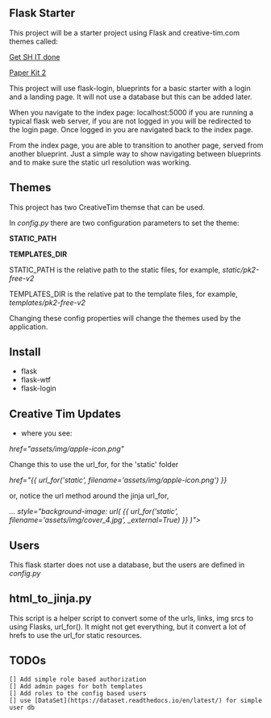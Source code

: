 ## Flask Starter

This project will be a starter project using Flask and creative-tim.com themes called:

[Get SH IT done](https://www.creative-tim.com/product/get-shit-done-kit)

[Paper Kit 2](https://www.creative-tim.com/product/paper-kit-2)

This project will use flask-login, blueprints for a basic starter with a login and a landing page.  It will not use a database but this can be added later.

When you navigate to the index page: localhost:5000 if you are running a typical flask web server, if you are not logged in you will be redirected to the login page.  Once logged in you are navigated back to the index page.

From the index page, you are able to transition to another page, served from another blueprint.  Just a simple way to show navigating between blueprints and to make sure the static url resolution was working.

## Themes

This project has two CreativeTim themse that can be used.

In *config.py* there are two configuration parameters to set the theme:

**STATIC_PATH**

**TEMPLATES_DIR**

STATIC_PATH is the relative path to the static files, for example, *static/pk2-free-v2*

TEMPLATES_DIR is the relative pat to the template files, for example, *templates/pk2-free-v2*

Changing these config properties will change the themes used by the application.

## Install

- flask
- flask-wtf
- flask-login

## Creative Tim Updates

* where you see:

*href="assets/img/apple-icon.png"*


Change this to use the url_for, for the 'static' folder

*href="{{ url_for('static', filename='assets/img/apple-icon.png') }}*

or, notice the url method around the jinja url_for,

*... style="background-image: url( {{ url_for('static', filename='assets/img/cover_4.jpg', _external=True) }} )">*


## Users

This flask starter does not use a database, but the users are defined in *config.py*


## html_to_jinja.py

This script is a helper script to convert some of the urls, links, img srcs to using Flasks, url_for().  It might not get everything, but it convert a lot of hrefs to use the url_for static resources.

## TODOs

    [] Add simple role based authorization
    [] Add admin pages for both templates
    [] Add roles to the config based users
    [] use [DataSet](https://dataset.readthedocs.io/en/latest/) for simple user db
